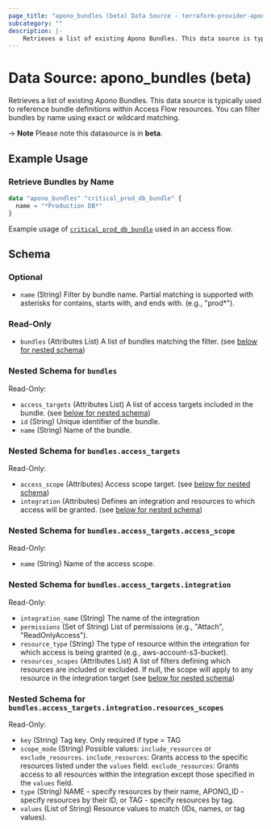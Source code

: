 ```yaml
---
page_title: "apono_bundles (beta) Data Source - terraform-provider-apono"
subcategory: ""
description: |-
    Retrieves a list of existing Apono Bundles. This data source is typically used to reference bundle definitions within Access Flow resources. You can filter bundles by name using exact or wildcard matching.
---
```


# Data Source: apono_bundles (beta)

Retrieves a list of existing Apono Bundles. This data source is typically used to reference bundle definitions within Access Flow resources. You can filter bundles by name using exact or wildcard matching.

-> **Note** Please note this datasource is in **beta**.

## Example Usage

### Retrieve Bundles by Name

```terraform
data "apono_bundles" "critical_prod_db_bundle" {
  name = "*Production DB*"
}
```

Example usage of [`critical_prod_db_bundle`](../resources/access_flow_v2.md#bundle-and-access-scope-as-access-targets) used in an access flow.

<!-- schema generated by tfplugindocs -->
## Schema

### Optional

- `name` (String) Filter by bundle name. Partial matching is supported with asterisks for contains, starts with, and ends with. (e.g., "prod*").

### Read-Only

- `bundles` (Attributes List) A list of bundles matching the filter. (see [below for nested schema](#nestedatt--bundles))

<a id="nestedatt--bundles"></a>
### Nested Schema for `bundles`

Read-Only:

- `access_targets` (Attributes List) A list of access targets included in the bundle. (see [below for nested schema](#nestedatt--bundles--access_targets))
- `id` (String) Unique identifier of the bundle.
- `name` (String) Name of the bundle.

<a id="nestedatt--bundles--access_targets"></a>
### Nested Schema for `bundles.access_targets`

Read-Only:

- `access_scope` (Attributes) Access scope target. (see [below for nested schema](#nestedatt--bundles--access_targets--access_scope))
- `integration` (Attributes) Defines an integration and resources to which access will be granted. (see [below for nested schema](#nestedatt--bundles--access_targets--integration))

<a id="nestedatt--bundles--access_targets--access_scope"></a>
### Nested Schema for `bundles.access_targets.access_scope`

Read-Only:

- `name` (String) Name of the access scope.


<a id="nestedatt--bundles--access_targets--integration"></a>
### Nested Schema for `bundles.access_targets.integration`

Read-Only:

- `integration_name` (String) The name of the integration
- `permissions` (Set of String) List of permissions (e.g., "Attach", "ReadOnlyAccess").
- `resource_type` (String) The type of resource within the integration for which access is being granted (e.g., aws-account-s3-bucket).
- `resources_scopes` (Attributes List) A list of filters defining which resources are included or excluded. If null, the scope will apply to any resource in the integration target (see [below for nested schema](#nestedatt--bundles--access_targets--integration--resources_scopes))

<a id="nestedatt--bundles--access_targets--integration--resources_scopes"></a>
### Nested Schema for `bundles.access_targets.integration.resources_scopes`

Read-Only:

- `key` (String) Tag key. Only required if type = TAG
- `scope_mode` (String) Possible values: `include_resources` or `exclude_resources`. `include_resources`: Grants access to the specific resources listed under the `values` field. `exclude_resources`: Grants access to all resources within the integration except those specified in the `values` field.
- `type` (String) NAME - specify resources by their name, APONO_ID - specify resources by their ID, or TAG - specify resources by tag.
- `values` (List of String) Resource values to match (IDs, names, or tag values).
